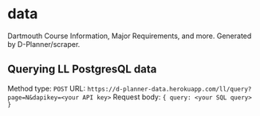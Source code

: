 # data
Dartmouth Course Information, Major Requirements, and more. Generated by D-Planner/scraper.

## Querying LL PostgresQL data

Method type: `POST`
URL: `https://d-planner-data.herokuapp.com/ll/query?page=N&dapikey=<your API key>`
Request body: `{ query: <your SQL query> }`
